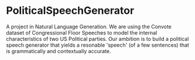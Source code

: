 # PoliticalSpeechGenerator

A project in Natural Language Generation. We are using the Convote dataset of Congressional Floor Speeches to model the internal characteristics of two US Political parties. Our ambition is to build a political speech generator that yields a resonable 'speech' (of a few sentences) that is grammatically and contextually accurate. 
